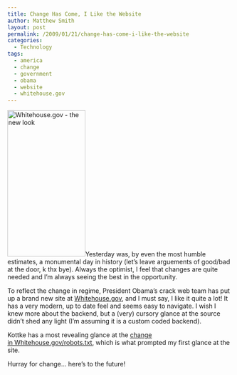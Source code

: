 ```yaml
---
title: Change Has Come, I Like the Website
author: Matthew Smith
layout: post
permalink: /2009/01/21/change-has-come-i-like-the-website
categories:
  - Technology
tags:
  - america
  - change
  - government
  - obama
  - website
  - whitehouse.gov
---
```

<img class="right" title="Whitehouse.gov - the new look" src="http://digivation.net/wp-content/uploads/2009/01/whitehousegov.jpg" alt="Whitehouse.gov - the new look" width="175" height="328" />Yesterday was, by even the most humble estimates, a monumental day in history (let&#8217;s leave arguements of good/bad at the door, k thx bye). Always the optimist, I feel that changes are quite needed and I&#8217;m always seeing the best in the opportunity.

To reflect the change in regime, President Obama&#8217;s crack web team has put up a brand new site at [Whitehouse.gov][1], and I must say, I like it quite a lot! It has a very modern, up to date feel and seems easy to navigate. I wish I knew more about the backend, but a (very) cursory glance at the source didn&#8217;t shed any light (I&#8217;m assuming it is a custom coded backend).

Kottke has a most revealing glance at the [change in Whitehouse.gov/robots.txt][2], which is what prompted my first glance at the site.

Hurray for change&#8230; here&#8217;s to the future!

 [1]: http://www.whitehouse.gov/
 [2]: http://www.kottke.org/09/01/the-countrys-new-robotstxt-file